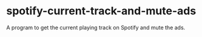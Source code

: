 # spotify-current-track-and-mute-ads
A program to get the current playing track on Spotify and mute the ads.
